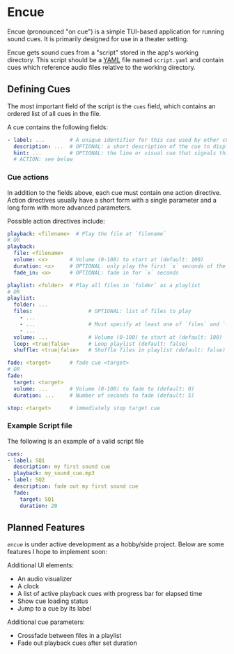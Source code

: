 # Encue

Encue (pronounced "on cue") is a simple TUI-based application
for running sound cues. It is primarily designed for use in a
theater setting.

Encue gets sound cues from a "script" stored in the app's
working directory. This script should be a
[YAML](https://yaml.org/refcard.html) file named `script.yaml`
and contain cues which reference audio files relative to the
working directory.

## Defining Cues

The most important field of the script is the `cues` field,
which contains an ordered list of all cues in the file.

A cue contains the following fields:

```yaml
- label: ...        # A unique identifier for this cue used by other cues to reference this one
  description: ...  # OPTIONAL: a short description of the cue to display to the user
  hint: ...         # OPTIONAL: the line or visual cue that signals this cue
  # ACTION: see below
```

### Cue actions

In addition to the fields above, each cue must contain one
action directive. Action directives usually have a short form
with a single parameter and a long form with more advanced
parameters.

Possible action directives include:

```yaml
playback: <filename>  # Play the file at `filename`
# OR
playback:
  file: <filename>
  volume: <x>       # Volume (0-100) to start at (default: 100)
  duration: <x>     # OPTIONAL: only play the first `x` seconds of the file
  fade_in: <x>      # OPTIONAL: fade in for `x` seconds

playlist: <folder>  # Play all files in `folder` as a playlist
# OR
playlist:
  folder: ...
  files:                  # OPTIONAL: list of files to play
    - ...
    - ...                 # Must specify at least one of `files` and `folder`
    - ...
  volume: ...             # Volume (0-100) to start at (default: 100)
  loop: <true|false>      # Loop playlist (default: false)
  shuffle: <true|false>   # Shuffle files in playlist (default: false)

fade: <target>      # fade cue <target>
# OR
fade:
  target: <target>
  volume: ...       # Volume (0-100) to fade to (default: 0)
  duration: ...     # Number of seconds to fade (default: 5)

stop: <target>      # immediately stop target cue

```

### Example Script file

The following is an example of a valid script file

```yaml
cues:
- label: SQ1
  description: my first sound cue
  playback: my_sound_cue.mp3
- label: SQ2
  description: fade out my first sound cue
  fade:
    target: SQ1
    duration: 20
```

## Planned Features

`encue` is under active development as a hobby/side project. Below are
some features I hope to implement soon:

Additional UI elements:
- An audio visualizer
- A clock
- A list of active playback cues with progress bar for elapsed time
- Show cue loading status
- Jump to a cue by its label

Additional cue parameters:
- Crossfade between files in a playlist
- Fade out playback cues after set duration


